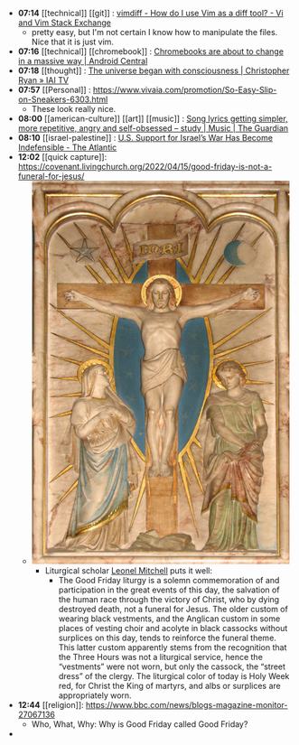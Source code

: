 - **07:14** [[technical]] [[git]] :  [vimdiff - How do I use Vim as a diff tool? - Vi and Vim Stack Exchange](https://vi.stackexchange.com/questions/625/how-do-i-use-vim-as-a-diff-tool)
	- pretty easy, but I'm not certain I know how to manipulate the files. Nice that it is just vim.
- **07:16** [[technical]] [[chromebook]] :  [Chromebooks are about to change in a massive way | Android Central](https://www.androidcentral.com/chromebooks-laptops/chromeos-lacros-coming-soon)
- **07:18** [[thought]] :  [The universe began with consciousness | Christopher Ryan » IAI TV](https://iai.tv/articles/the-universe-didnt-exist-before-it-was-perceived-auid-2797)
- **07:57** [[Personal]] :  https://www.vivaia.com/promotion/So-Easy-Slip-on-Sneakers-6303.html
	- These look really nice.
- **08:00** [[american-culture]] [[art]] [[music]] :  [Song lyrics getting simpler, more repetitive, angry and self-obsessed – study | Music | The Guardian](https://www.theguardian.com/music/2024/mar/29/song-lyrics-getting-simpler-more-repetitive-angry-and-self-obsessed-study)
- **08:10** [[israel-palestine]] : [U.S. Support for Israel’s War Has Become Indefensible - The Atlantic](https://www.theatlantic.com/international/archive/2024/03/gaza-war-indefensible-united-states/677896/ "U.S. Support for Israel’s War Has Become Indefensible - The Atlantic")
- **12:02** [[quick capture]]:  https://covenant.livingchurch.org/2022/04/15/good-friday-is-not-a-funeral-for-jesus/
	- ![image.jpeg](../assets/image_1711728201322_0.jpeg)
		- Liturgical scholar [Leonel Mitchell](https://www.amazon.com/Lent-Holy-Easter-Great-Fifty/dp/1561011347?&_encoding=UTF8&tag=livingchurc0b-20&linkCode=ur2&linkId=e1810bcbc1cf7e6474d0f56034cab376&camp=1789&creative=9325) puts it well:
			- The Good Friday liturgy is a solemn commemoration of and participation in the great events of this day, the salvation of the human race through the victory of Christ, who by dying destroyed death, not a funeral for Jesus. The older custom of wearing black vestments, and the Anglican custom in some places of vesting choir and acolyte in black cassocks without surplices on this day, tends to reinforce the funeral theme. This latter custom apparently stems from the recognition that the Three Hours was not a liturgical service, hence the “vestments” were not worn, but only the cassock, the “street dress” of the clergy. The liturgical color of today is Holy Week red, for Christ the King of martyrs, and albs or surplices are appropriately worn.
- **12:44** [[religion]]:  https://www.bbc.com/news/blogs-magazine-monitor-27067136
	- Who, What, Why: Why is Good Friday called Good Friday?
-
